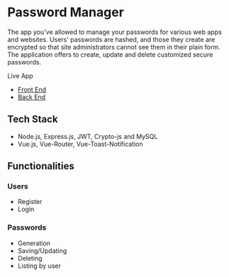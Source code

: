 # Password Manager

The app you've allowed to manage your passwords for various web apps and websites. Users' passwords are hashed, and those they create are encrypted so that site administrators cannot see them in their plain form. The application offers to create, update and delete customized secure passwords.

Live App
- [Front End](https://password-manager.krisidev.com)
- [Back End](https://backend.password-manager.krisidev.com)

## Tech Stack
- Node.js, Express.js, JWT, Crypto-js and MySQL
- Vue.js, Vue-Router, Vue-Toast-Notification

## Functionalities
### Users
- Register
- Login
### Passwords
- Generation
- Saving/Updating
- Deleting
- Listing by user
